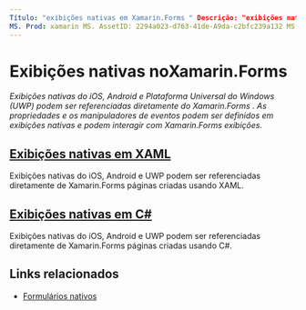 ```yaml
---
Título: "exibições nativas em Xamarin.Forms " Descrição: "exibições nativas do IOS, Android e plataforma universal do Windows (UWP) podem ser referenciadas diretamente de Xamarin.Forms e podem interagir com Xamarin.Forms exibições."
MS. Prod: xamarin MS. AssetID: 2294a023-d763-41de-A9da-c2bfc239a132 MS. Technology: xamarin-Forms autor: davidbritch MS. Author: dabritch MS. Date: 11/24/2016 no-loc: [ Xamarin.Forms , Xamarin.Essentials ]
---
```


# <a name="native-views-in-xamarinforms"></a>Exibições nativas noXamarin.Forms

_Exibições nativas do iOS, Android e Plataforma Universal do Windows (UWP) podem ser referenciadas diretamente do Xamarin.Forms . As propriedades e os manipuladores de eventos podem ser definidos em exibições nativas e podem interagir com Xamarin.Forms exibições._

## <a name="native-views-in-xaml"></a>[Exibições nativas em XAML](xaml.md)

Exibições nativas do iOS, Android e UWP podem ser referenciadas diretamente de Xamarin.Forms páginas criadas usando XAML.

## <a name="native-views-in-c"></a>[Exibições nativas em C#](code.md)

Exibições nativas do iOS, Android e UWP podem ser referenciadas diretamente de Xamarin.Forms páginas criadas usando C#.

## <a name="related-links"></a>Links relacionados

- [Formulários nativos](~/xamarin-forms/platform/native-forms.md)
